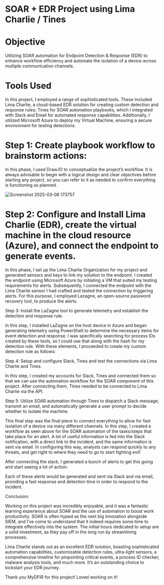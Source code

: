 # SOAR + EDR Project using Lima Charlie / Tines

# Objective

Utilizing SOAR automation for Endpoint Detection & Response (EDR) to enhance workflow efficiency and automate the isolation of a device across multiple communication channels.

# Tools Used

In this project, I employed a range of sophisticated tools. These included Lima Charlie, a cloud-based EDR solution for creating custom detection and response rules; Tines for SOAR automation playbooks, which I integrated with Slack and Email for automated response capabilities. Additionally, I utilized Microsoft Azure to deploy my Virtual Machine, ensuring a secure environment for testing detections.

# Step 1: Create playbook workflow to brainstorm actions:

In this phase, I used Draw.IO to conceptualize the project’s workflow. It is always advisable to begin with a logical design and clear objectives before starting any project, so you can refer to it as needed to confirm everything is functioning as planned.

![Screenshot 2025-03-06 173757](https://github.com/user-attachments/assets/bfec9490-fc29-4342-8ff2-9076c4d7111f)

# Step 2: Configure and Install Lima Charlie (EDR), create the virtual machine in the cloud resource (Azure), and connect the endpoint to generate events.

In this phase, I set up the Lima Charlie Organization for my project and generated sensors and keys to link my solution to the endpoint. I created the endpoint using Microsoft Azure by initiating a VM that suited my testing requirements for alerts. Subsequently, I connected the endpoint with the Lima Charlie sensor I had crafted and tested the connection by triggering alerts. For this purpose, I employed Lazagne, an open-source password recovery tool, to produce the alerts.



Step 3: Install the LaZagne tool to generate telemetry and establish the detection and response rule.

In this step, I installed LaZagne on the host device in Azure and began generating telemetry using PowerShell to determine the necessary items for event detection and response. I was specifically searching for process IDs created by these tools, so I could use that along with the hash for my detection rule. With these elements, I proceeded to create my custom detection rule as follows:


Step 4: Setup and configure Slack, Tines and test the connections via Lima Charlie and Tines.

In this step, I created my accounts for Slack, Tines and connected them so that we can use the automation workflow for the SOAR component of this project. After connecting them, Tines needed to be connected to Lima Charlie via the API.


Step 5: Utilize SOAR automation through Tines to dispatch a Slack message, transmit an email, and automatically generate a user prompt to decide whether to isolate the machine.

This final step was the final piece to connect everything to allow for fast isolation of a device via many different channels. In this step, I created a workflow as seen above for the SOAR automation of the tasks/steps that take place for an alert. A lot of useful information is fed into the Slack notification, with a direct link to the incident, and the same information is sent via email. In configuring this way, analysts can respond quickly to any threats, and get right to where they need to go to start fighting evil!


After connecting the slack, I generated a bunch of alerts to get this going and start seeing a lot of action:


Each of these alerts would be generated and sent via Slack and via email, providing a fast response and detection time in order to respond to the incident.

Conclusion:

Working on this project was incredibly enjoyable, and it was a fantastic learning experience about SOAR and the use of automation to boost work productivity. SOAR is often hyped as the next big innovation alongside SIEM, and I’ve come to understand that it indeed requires some time to integrate effectively into the system. The initial hours dedicated to setup are a solid investment, as they pay off in the long run by streamlining processes.

Lima Charlie stands out as an excellent EDR solution, boasting sophisticated automation capabilities, customizable detection rules, ultra-light sensors, a comprehensive timeline for pinpointing critical events, a process ID checker, malware analysis tools, and much more. It’s an outstanding choice to kickstart your EDR journey.

Thank you MyDFIR for this project! Loved working on it!
